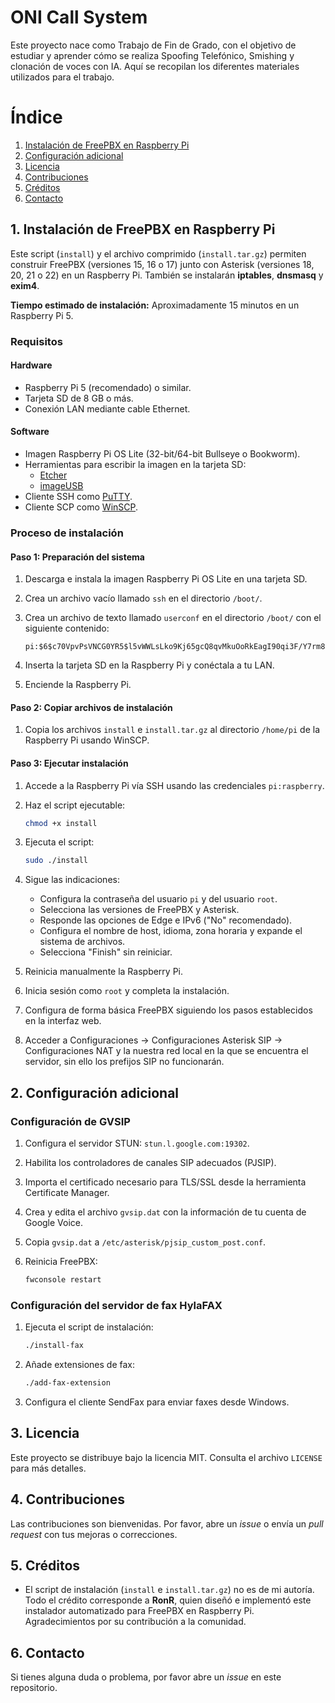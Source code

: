 # ONI Call System

Este proyecto nace como Trabajo de Fin de Grado, con el objetivo de estudiar y aprender cómo se realiza Spoofing Telefónico, Smishing y clonación de voces con IA. Aquí se recopilan los diferentes materiales utilizados para el trabajo.



# Índice
1. [Instalación de FreePBX en Raspberry Pi](#1-instalación-de-freepbx-en-raspberry-pi)
2. [Configuración adicional](#2-configuración-adicional)
3. [Licencia](#3-licencia)
4. [Contribuciones](#4-contribuciones)
5. [Créditos](5#-creditos)
6. [Contacto](#6-contacto)

## 1. Instalación de FreePBX en Raspberry Pi

Este script (`install`) y el archivo comprimido (`install.tar.gz`) permiten construir FreePBX (versiones 15, 16 o 17) junto con Asterisk (versiones 18, 20, 21 o 22) en un Raspberry Pi. También se instalarán **iptables**, **dnsmasq** y **exim4**.

**Tiempo estimado de instalación:** Aproximadamente 15 minutos en un Raspberry Pi 5.

### Requisitos

#### Hardware
- Raspberry Pi 5 (recomendado) o similar.
- Tarjeta SD de 8 GB o más.
- Conexión LAN mediante cable Ethernet.

#### Software
- Imagen Raspberry Pi OS Lite (32-bit/64-bit Bullseye o Bookworm).
- Herramientas para escribir la imagen en la tarjeta SD:
  - [Etcher](https://etcher.io/)
  - [imageUSB](http://osforensics.com/downloads/imageusb.zip)
- Cliente SSH como [PuTTY](http://www.chiark.greenend.org.uk/~sgtatham/putty/download.html).
- Cliente SCP como [WinSCP](https://winscp.net/eng/download.php).

### Proceso de instalación

#### Paso 1: Preparación del sistema
1. Descarga e instala la imagen Raspberry Pi OS Lite en una tarjeta SD.
2. Crea un archivo vacío llamado `ssh` en el directorio `/boot/`.
3. Crea un archivo de texto llamado `userconf` en el directorio `/boot/` con el siguiente contenido:

   ```plaintext
   pi:$6$c70VpvPsVNCG0YR5$l5vWWLsLko9Kj65gcQ8qvMkuOoRkEagI90qi3F/Y7rm8eNYZHW8CY6BOIKwMH7a3YYzZYL90zf304cAHLFaZE0
   ```
5. Inserta la tarjeta SD en la Raspberry Pi y conéctala a tu LAN.
6. Enciende la Raspberry Pi.

#### Paso 2: Copiar archivos de instalación
1. Copia los archivos `install` e `install.tar.gz` al directorio `/home/pi` de la Raspberry Pi usando WinSCP.

#### Paso 3: Ejecutar instalación
1. Accede a la Raspberry Pi vía SSH usando las credenciales `pi:raspberry`.
2. Haz el script ejecutable:
   
   ```bash
   chmod +x install
   ```
4. Ejecuta el script:
   
   ```bash
   sudo ./install
   ```
6. Sigue las indicaciones:
   - Configura la contraseña del usuario `pi` y del usuario `root`.
   - Selecciona las versiones de FreePBX y Asterisk.
   - Responde las opciones de Edge e IPv6 ("No" recomendado).
   - Configura el nombre de host, idioma, zona horaria y expande el sistema de archivos.
   - Selecciona "Finish" sin reiniciar.
7. Reinicia manualmente la Raspberry Pi.
8. Inicia sesión como `root` y completa la instalación.
9. Configura de forma básica FreePBX siguiendo los pasos establecidos en la interfaz web.
10. Acceder a Configuraciones -> Configuraciones Asterisk SIP -> Configuraciones NAT y la nuestra red local en la que se encuentra el servidor, sin ello los prefijos SIP no funcionarán.


## 2. Configuración adicional

### Configuración de GVSIP

1. Configura el servidor STUN: `stun.l.google.com:19302`.
2. Habilita los controladores de canales SIP adecuados (PJSIP).
3. Importa el certificado necesario para TLS/SSL desde la herramienta Certificate Manager.
4. Crea y edita el archivo `gvsip.dat` con la información de tu cuenta de Google Voice.
5. Copia `gvsip.dat` a `/etc/asterisk/pjsip_custom_post.conf`.
6. Reinicia FreePBX:
   
   ```bash
   fwconsole restart
   ```

### Configuración del servidor de fax HylaFAX

1. Ejecuta el script de instalación:
   
   ```bash
   ./install-fax
   ```
3. Añade extensiones de fax:
   
   ```bash
   ./add-fax-extension
   ```
5. Configura el cliente SendFax para enviar faxes desde Windows.


## 3. Licencia
Este proyecto se distribuye bajo la licencia MIT. Consulta el archivo `LICENSE` para más detalles.


## 4. Contribuciones

Las contribuciones son bienvenidas. Por favor, abre un *issue* o envía un *pull request* con tus mejoras o correcciones.


## 5. Créditos
- El script de instalación (`install` e `install.tar.gz`) no es de mi autoría. Todo el crédito corresponde a **RonR**, quien diseñó e implementó este instalador automatizado para FreePBX en Raspberry Pi. Agradecimientos por su contribución a la comunidad.

## 6. Contacto
Si tienes alguna duda o problema, por favor abre un *issue* en este repositorio.

